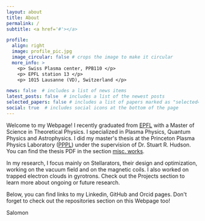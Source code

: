 ```yaml
---
layout: about
title: About
permalink: /
subtitle: <a href='#'></a>

profile:
  align: right
  image: profile_pic.jpg
  image_circular: false # crops the image to make it circular
  more_info: >
    <p> Swiss Plasma center, PPB110 </p>
    <p> EPFL station 13 </p>
    <p> 1015 Lausanne (VD), Switzerland </p>

news: false  # includes a list of news items
latest_posts: false  # includes a list of the newest posts
selected_papers: false # includes a list of papers marked as "selected={true}"
social: true  # includes social icons at the bottom of the page
---
```


Welcome to my Webpage! I recently graduated from [EPFL](https://www.epfl.ch/en/) with a Master of Science in Theoretical Physics. I specialized in Plasma Physics, Quantum Physics and Astrophysics. I did my master's thesis at the Princeton Plasma Physics Laboratory ([PPPL](https://www.pppl.gov)) under the supervision of Dr. Stuart R. Hudson. You can find the thesis PDF in the section [misc. works](https://salomon73.github.io/misc.%20works/).

In my research, I focus mainly on Stellarators, their design and optimization, working on the vacuum field and on the magnetic coils. I also worked on trapped electron clouds in gyrotrons. Check out the Projects section to learn more about ongoing or future research.  

Below, you can find links to my Linkedin, GitHub and Orcid pages. Don't forget to check out the repositories section on this Webpage too! 

Salomon 
